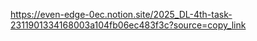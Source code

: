 https://even-edge-0ec.notion.site/2025_DL-4th-task-2311901334168003a104fb06ec483f3c?source=copy_link
